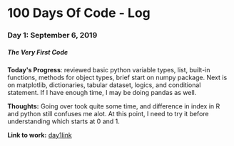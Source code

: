 # 100 Days Of Code - Log

### Day 1: September 6, 2019 
##### The Very First Code

**Today's Progress**: reviewed basic python variable types, list, built-in functions, methods for object types, brief start on numpy package. Next is on matplotlib, dictionaries, tabular dataset, logics, and conditional statement. If I have enough time, I may be doing pandas as well.

**Thoughts:** Going over took quite some time, and difference in index in R and python still confuses me alot. At this point, I need to try it before understanding which starts at 0 and 1.

**Link to work:** [day1link](https://github.com/shchung1234/100-days-of-code/blob/master/Code%20Log/Day%201%20.ipynb)


